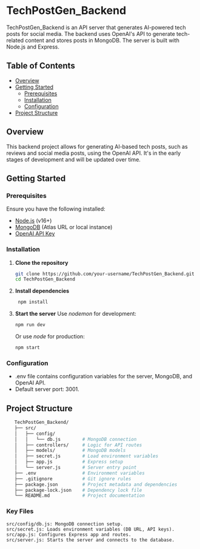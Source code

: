 # TechPostGen_Backend

TechPostGen_Backend is an API server that generates AI-powered tech posts for social media. The backend uses OpenAI's API to generate tech-related content and stores posts in MongoDB. The server is built with Node.js and Express.

## Table of Contents

- [Overview](#overview)
- [Getting Started](#getting-started)
  - [Prerequisites](#prerequisites)
  - [Installation](#installation)
  - [Configuration](#configuration)
- [Project Structure](#project-structure)

## Overview

This backend project allows for generating AI-based tech posts, such as reviews and social media posts, using the OpenAI API. It's in the early stages of development and will be updated over time.

## Getting Started

### Prerequisites

Ensure you have the following installed:

- [Node.js](https://nodejs.org/) (v16+)
- [MongoDB](https://www.mongodb.com/) (Atlas URL or local instance)
- [OpenAI API Key](https://platform.openai.com/signup)

### Installation

1. **Clone the repository**

   ```bash
   git clone https://github.com/your-username/TechPostGen_Backend.git
   cd TechPostGen_Backend

2. **Install dependencies**

   ```bash
    npm install

3. **Start the server**
    Use $nodemon$ for development:
    ```bash
    npm run dev
    ```
    Or use $node$ for production:
    ```bash
    npm start
    ```


### Configuration
   - .env file contains configuration variables for the server, MongoDB, and OpenAI API.
   - Default server port: 3001.

## Project Structure

 ```bash
    TechPostGen_Backend/
    ├── src/
    │   ├── config/
    │   │   └── db.js        # MongoDB connection
    │   ├── controllers/     # Logic for API routes
    │   ├── models/          # MongoDB models
    │   ├── secret.js        # Load environment variables
    │   ├── app.js           # Express setup
    │   └── server.js        # Server entry point
    ├── .env                 # Environment variables
    ├── .gitignore           # Git ignore rules
    ├── package.json         # Project metadata and dependencies
    ├── package-lock.json    # Dependency lock file
    └── README.md            # Project documentation

```

### Key Files

    src/config/db.js: MongoDB connection setup.
    src/secret.js: Loads environment variables (DB URL, API keys).
    src/app.js: Configures Express app and routes.
    src/server.js: Starts the server and connects to the database.
